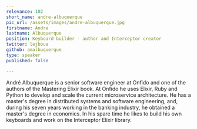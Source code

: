 ```yaml
---
relevance: 102
short_name: andre-albuquerque
pic_url: /assets/images/andre-albuquerque.jpg
firstname: Andre
lastname: Albuquerque
position: Keyboard builder - author and Interceptor creator
twitter: lejboua
github: amalbuquerque
type: speaker
published: false

---
```

<p>André Albuquerque is a senior software engineer at Onfido and one of the authors of the Mastering Elixir book. At Onfido he uses Elixir, Ruby and Python to develop and scale the current microservice architecture. He has a master's degree in distributed systems and software engineering, and, during his seven years working in the banking industry, he obtained a master's degree in economics. In his spare time he likes to build his own keyboards and work on the Interceptor Elixir library.
</p>
